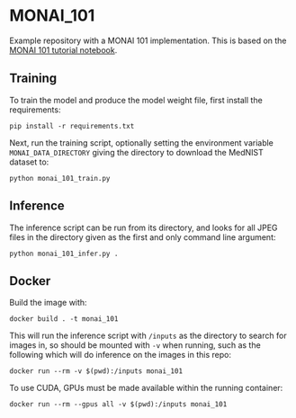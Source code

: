 # MONAI_101
Example repository with a MONAI 101 implementation. This is based on the [MONAI 101 tutorial notebook](https://github.com/Project-MONAI/tutorials/blob/main/2d_classification/monai_101.ipynb).

## Training

To train the model and produce the model weight file, first install the requirements:

`pip install -r requirements.txt`

Next, run the training script, optionally setting the environment variable `MONAI_DATA_DIRECTORY` giving the
directory to download the MedNIST dataset to:

`python monai_101_train.py`

## Inference

The inference script can be run from its directory, and looks for all JPEG files in the directory given as the first
and only command line argument:

`python monai_101_infer.py .`

## Docker

Build the image with:

`docker build . -t monai_101`

This will run the inference script with `/inputs` as the directory to search for images in, so should be mounted with 
`-v` when running, such as the following which will do inference on the images in this repo:

`docker run --rm -v $(pwd):/inputs monai_101`

To use CUDA, GPUs must be made available within the running container:

`docker run --rm --gpus all -v $(pwd):/inputs monai_101`
